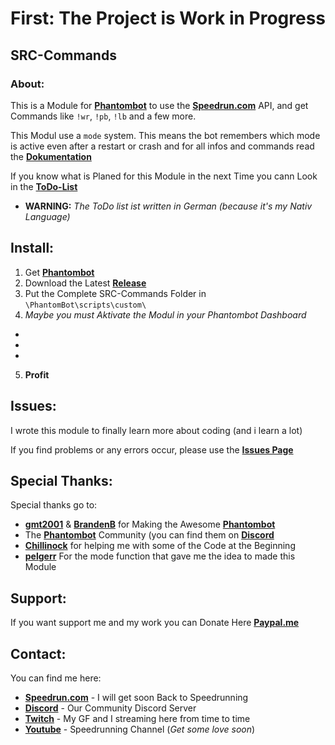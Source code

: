 # First: The Project is Work in Progress

## SRC-Commands
### About: 
This is a Module for **[Phantombot](https://phantombot.dev "Phantombot")** to use the **[Speedrun.com](Speedrun.com "Speedrun.com")** API, and get Commands like `!wr`, `!pb`, `!lb` and a few more.

This Modul use a `mode` system. 
This means the bot remembers which mode is active even after a restart or crash
and for all infos and commands read the **[Dokumentation](https://github.com/Ushantilp/SRC-Commands/wiki "Dokumentation")**

If you know what is Planed for this Module in the next Time you cann Look in the **[ToDo-List](https://github.com/users/Ushantilp/projects/1)**
* **WARNING:** _The ToDo list ist written in German (because it's my Nativ Language)_ 


## Install:
1. Get **[Phantombot](https://phantombot.dev "Phantombot")**
2. Download the Latest **[Release](https://github.com/Ushantilp/SRC-Commands/releases "Releases")**
3. Put the Complete SRC-Commands Folder in `\PhantomBot\scripts\custom\` 
4. *Maybe you must Aktivate the Modul in your Phantombot Dashboard*
+
+
+
5. **Profit** 

## Issues:
I wrote this module to finally learn more about coding (and i learn a lot)

If you find problems or any errors occur, please use the **[Issues Page](https://github.com/Ushantilp/SRC-Commands/issues "Any Issues go here")**

## Special Thanks:
Special thanks go to:
+ **[gmt2001](https://github.com/gmt2001)** & **[BrandenB](https://github.com/BrandenB)** for Making the Awesome **[Phantombot](https://phantombot.dev "Phantombot")**
+ The **[Phantombot](https://phantombot.dev "Phantombot")** Community (you can find them on **[Discord](https://discord.com/invite/YKvMd78)**
+ **[Chillinock](https://www.twitch.tv/chillinock)** for helping me with some of the Code at the Beginning
+ **[pelgerr](https://github.com/pelgerr)** For the mode function that gave me the idea to made this Module


## Support:
If you want support me and my work you can Donate Here **[Paypal.me](https://paypal.me/Ushanti)**

## Contact:
You can find me here:
+ **[Speedrun.com](https://speedrun.com/user/Ushanti)** - I will get soon Back to Speedrunning
+ **[Discord](https://discord.gg/VDNp6rE4mG)** - Our Community Discord Server
+ **[Twitch](https://twitch.com/entiq_tv)** - My GF and I streaming here from time to time
+ **[Youtube](https://www.youtube.com/@ushantispeedruns)** - Speedrunning Channel (*Get some love soon*)